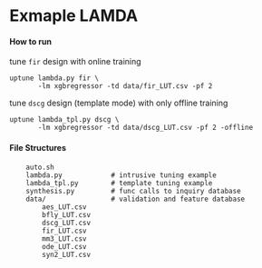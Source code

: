 Exmaple LAMDA
================

#### How to run

tune `fir` design with online training 
``` shell
uptune lambda.py fir \
       -lm xgbregressor -td data/fir_LUT.csv -pf 2
```

tune `dscg` design (template mode) with only offline training 
``` shell
uptune lambda_tpl.py dscg \
       -lm xgbregressor -td data/dscg_LUT.csv -pf 2 -offline
```

#### File Structures 

``` shell
    auto.sh
    lambda.py            # intrusive tuning example      
    lambda_tpl.py        # template tuning example
    synthesis.py         # func calls to inquiry database
    data/                # validation and feature database
        aes_LUT.csv
        bfly_LUT.csv
        dscg_LUT.csv
        fir_LUT.csv
        mm3_LUT.csv
        ode_LUT.csv
        syn2_LUT.csv
```
